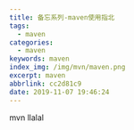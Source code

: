 ```yaml
---
title: 备忘系列-maven使用指北
tags:
  - maven
categories:
  - maven
keywords: maven
index_img: /img/mvn/maven.png
excerpt: maven
abbrlink: cc2d81c9
date: 2019-11-07 19:46:24
---
```

mvn llalal